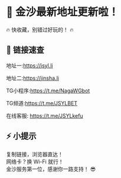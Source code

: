 # 🎉 金沙最新地址更新啦！
🔥 快收藏，别错过好玩的！ 🔥

## 🚀 链接速查

地址一:https://jsyl.li  

地址二:https://jinsha.li   

TG小程序:https://t.me/NagaWGbot   

TG频道:https://t.me/JSYLBET   

在线客服: https://t.me/JSYLkefu  


## ⚡ 小提示

复制链接，浏览器直达！  
网络卡？换 Wi-Fi 就行！  
金沙服务第一位，感谢你一路支持！ 😎

